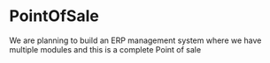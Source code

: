 # PointOfSale
We are planning to build an ERP management system where we have multiple modules and this is a complete Point of sale
